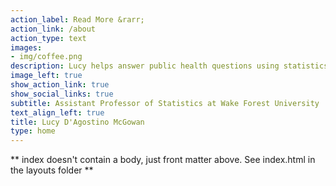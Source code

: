 ```yaml
---
action_label: Read More &rarr;
action_link: /about
action_type: text
images: 
- img/coffee.png 
description: Lucy helps answer public health questions using statistics. Her research focuses on causal inference, human-data interaction, and statistical communication.
image_left: true
show_action_link: true
show_social_links: true
subtitle: Assistant Professor of Statistics at Wake Forest University
text_align_left: true
title: Lucy D'Agostino McGowan
type: home
---
```


** index doesn't contain a body, just front matter above.
See index.html in the layouts folder **
